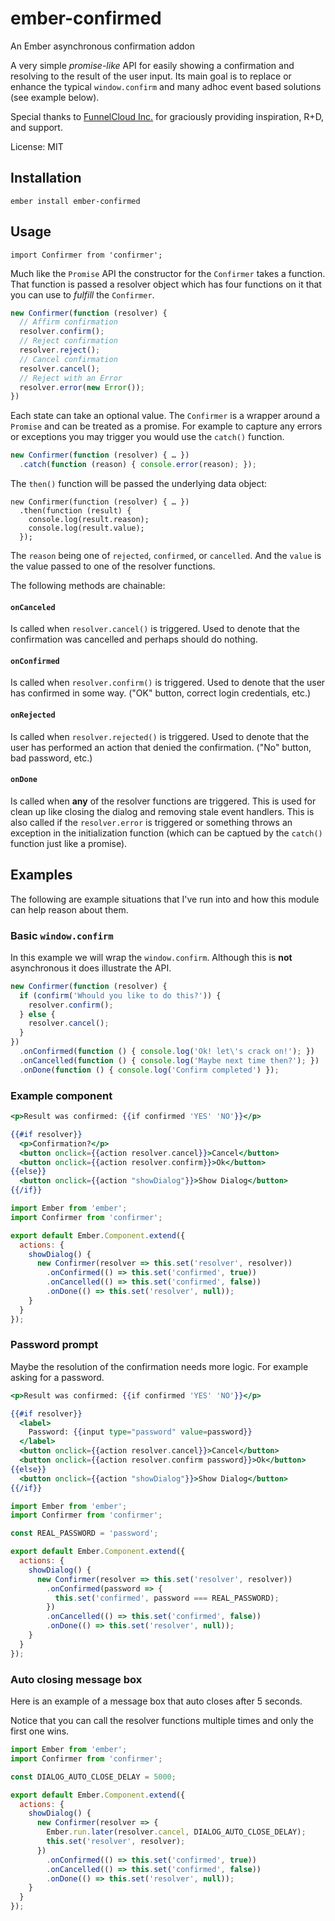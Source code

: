 # ember-confirmed

An Ember asynchronous confirmation addon

A very simple *promise-like* API for easily showing a confirmation and
resolving to the result of the user input. Its main goal is to replace or
enhance the typical `window.confirm` and many adhoc event based solutions (see
example below).

Special thanks to [FunnelCloud Inc.](http://funnelcloud.io/) for graciously
providing inspiration, R+D, and support.

License: MIT

## Installation

```
ember install ember-confirmed
```

## Usage

```
import Confirmer from 'confirmer';
```

Much like the `Promise` API the constructor for the `Confirmer` takes
a function. That function is passed a resolver object which has four functions
on it that you can use to *fulfill* the `Confirmer`.

```js
new Confirmer(function (resolver) {
  // Affirm confirmation
  resolver.confirm();
  // Reject confirmation
  resolver.reject();
  // Cancel confirmation
  resolver.cancel();
  // Reject with an Error
  resolver.error(new Error());
})
```

Each state can take an optional value. The `Confirmer` is a wrapper around
a `Promise` and can be treated as a promise. For example to capture any errors
or exceptions you may trigger you would use the `catch()` function.

```js
new Confirmer(function (resolver) { … })
  .catch(function (reason) { console.error(reason); });
```

The `then()` function will be passed the underlying data object:

```
new Confirmer(function (resolver) { … })
  .then(function (result) {
    console.log(result.reason);
    console.log(result.value);
  });
```

The `reason` being one of `rejected`, `confirmed`, or `cancelled`. And the
`value` is the value passed to one of the resolver functions.

The following methods are chainable:

#### `onCanceled`

Is called when `resolver.cancel()` is triggered. Used to denote that the
confirmation was cancelled and perhaps should do nothing.

#### `onConfirmed`

Is called when `resolver.confirm()` is triggered. Used to denote that the user
has confirmed in some way. ("OK" button, correct login credentials, etc.)

#### `onRejected`

Is called when `resolver.rejected()` is triggered. Used to denote that the user
has performed an action that denied the confirmation. ("No" button, bad
password, etc.)

#### `onDone`

Is called when **any** of the resolver functions are triggered. This is used for
clean up like closing the dialog and removing stale event handlers. This is also
called if the `resolver.error` is triggered or something throws an exception in
the initialization function (which can be captued by the `catch()` function just
like a promise).

## Examples

The following are example situations that I've run into and how this module can
help reason about them.

### Basic `window.confirm`

In this example we will wrap the `window.confirm`. Although this is **not**
asynchronous it does illustrate the API.

```js
new Confirmer(function (resolver) {
  if (confirm('Whould you like to do this?')) {
    resolver.confirm();
  } else {
    resolver.cancel();
  }
})
  .onConfirmed(function () { console.log('Ok! let\'s crack on!'); })
  .onCancelled(function () { console.log('Maybe next time then?'); })
  .onDone(function () { console.log('Confirm completed') });
```

### Example component

```hbs
<p>Result was confirmed: {{if confirmed 'YES' 'NO'}}</p>

{{#if resolver}}
  <p>Confirmation?</p>
  <button onclick={{action resolver.cancel}}>Cancel</button>
  <button onclick={{action resolver.confirm}}>Ok</button>
{{else}}
  <button onclick={{action "showDialog"}}>Show Dialog</button>
{{/if}}
```

```js
import Ember from 'ember';
import Confirmer from 'confirmer';

export default Ember.Component.extend({
  actions: {
    showDialog() {
      new Confirmer(resolver => this.set('resolver', resolver))
        .onConfirmed(() => this.set('confirmed', true))
        .onCancelled(() => this.set('confirmed', false))
        .onDone(() => this.set('resolver', null));
    }
  }
});
```

### Password prompt

Maybe the resolution of the confirmation needs more logic. For example asking
for a password.

```hbs
<p>Result was confirmed: {{if confirmed 'YES' 'NO'}}</p>

{{#if resolver}}
  <label>
    Password: {{input type="password" value=password}}
  </label>
  <button onclick={{action resolver.cancel}}>Cancel</button>
  <button onclick={{action resolver.confirm password}}>Ok</button>
{{else}}
  <button onclick={{action "showDialog"}}>Show Dialog</button>
{{/if}}
```

```js
import Ember from 'ember';
import Confirmer from 'confirmer';

const REAL_PASSWORD = 'password';

export default Ember.Component.extend({
  actions: {
    showDialog() {
      new Confirmer(resolver => this.set('resolver', resolver))
        .onConfirmed(password => {
          this.set('confirmed', password === REAL_PASSWORD);
        })
        .onCancelled(() => this.set('confirmed', false))
        .onDone(() => this.set('resolver', null));
    }
  }
});
```

### Auto closing message box

Here is an example of a message box that auto closes after 5 seconds.

Notice that you can call the resolver functions multiple times and only the
first one wins.

```js
import Ember from 'ember';
import Confirmer from 'confirmer';

const DIALOG_AUTO_CLOSE_DELAY = 5000;

export default Ember.Component.extend({
  actions: {
    showDialog() {
      new Confirmer(resolver => {
        Ember.run.later(resolver.cancel, DIALOG_AUTO_CLOSE_DELAY);
        this.set('resolver', resolver);
      })
        .onConfirmed(() => this.set('confirmed', true))
        .onCancelled(() => this.set('confirmed', false))
        .onDone(() => this.set('resolver', null));
    }
  }
});
```
